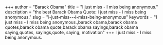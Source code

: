 +++
author = "Barack Obama"
title = "I just miss - I miss being anonymous."
description = "the best Barack Obama Quote: I just miss - I miss being anonymous."
slug = "i-just-miss---i-miss-being-anonymous"
keywords = "I just miss - I miss being anonymous.,barack obama,barack obama quotes,barack obama quote,barack obama sayings,barack obama saying,quotes, sayings,quote, saying, motivation"
+++
I just miss - I miss being anonymous.
